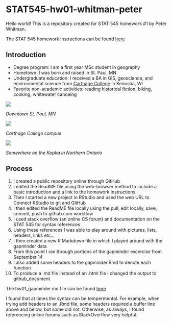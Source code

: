 # STAT545-hw01-whitman-peter

Hello world! This is a repository created for STAT 545 homework #1 by Peter Whitman. 

The STAT 545 homework instructions can be found [here](http://stat545.com/hw01_edit-README.html)

## Introduction ##
* Degree program: I am a first year MSc student in geography
* Hometown: I was born and raised in St. Paul, MN
* Undergraduate education: I received a BA in GIS, geoscience, and environmental science from [Carthage College](https://www.carthage.edu/) in Kenosha, WI
* Favorite non-academic activities: reading historical fiction, biking, cooking, whitewater canoeing

![](https://i.pinimg.com/736x/15/23/e5/1523e522c3450d7fb1e2e8c00b4e543f--twin-cities-minneapolis.jpg)

*Downtown St. Paul, MN*

![](http://www.chicagobusiness.com/colleges-2016/images/sponsor-image-carthage.jpg)

*Carthage College campus*

![](https://scontent-sea1-1.xx.fbcdn.net/v/t1.0-9/599459_616544582597_2059276908_n.jpg?oh=d1003c2672ba481af4109786daf2b62a&oe=5A5F0016)

*Somewhere on the Kopka in Northern Ontario*

## Process ##

1. I created a public repository online through GitHub
2. I edited the ReadME file using the web-browser method to include a basic introduction and a link to the homework instructions 
3. Then I started a new project in RStudio and used the web URL to Connect RStudio to git and GitHub
4. I then edited the ReadME file locally using the pull, edit locally, save, commit, push to github.com workflow
5. I used stack overflow (an online CS forum) and documentation on the STAT 545 for syntax references 
6. Using these references I was able to play around with pictures, lists, headers, links etc...
7. I then created a new R Markdown file in which I played around with the gapminder data
8. From this point I ran through portions of the gapminder excercise from September 14
9. I also added some headers to the gapminder.Rmd to denote each function
8. To produce a .md file instead of an .html file I changed the output to github_document

The hw01_gapminder.md file can be found [here](hw01_gapminder.md)

I found that at times the syntax can be tempermental. For example, when trying add headers to an .Rmd file, some headers required a buffer line above and below, but some did not. Otherwise, as always, I found referencing online forums such as StackOverflow very helpful. 

